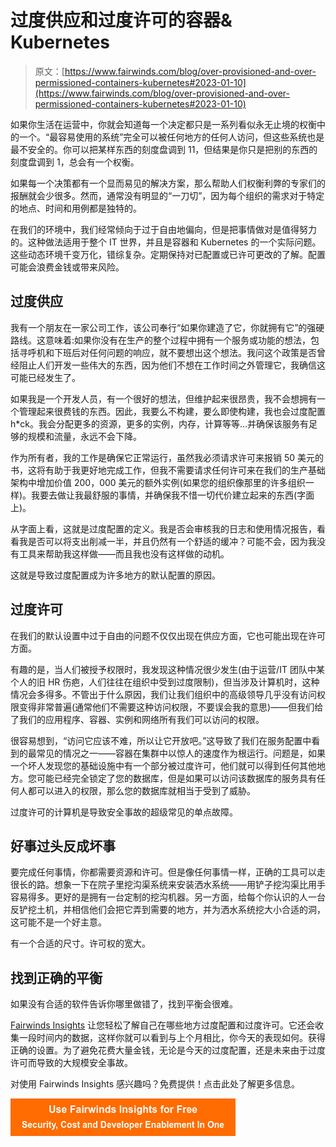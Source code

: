 # 过度供应和过度许可的容器& Kubernetes

> 原文：[https://www.fairwinds.com/blog/over-provisioned-and-over-permissioned-containers-kubernetes#2023-01-10](https://www.fairwinds.com/blog/over-provisioned-and-over-permissioned-containers-kubernetes#2023-01-10)

 如果你生活在运营中，你就会知道每一个决定都只是一系列看似永无止境的权衡中的一个。“最容易使用的系统”完全可以被任何地方的任何人访问，但这些系统也是最不安全的。你可以把某样东西的刻度盘调到 11，但结果是你只是把别的东西的刻度盘调到 1，总会有一个权衡。

如果每一个决策都有一个显而易见的解决方案，那么帮助人们权衡利弊的专家们的报酬就会少很多。然而，通常没有明显的“一刀切”，因为每个组织的需求对于特定的地点、时间和用例都是独特的。

在我们的环境中，我们经常倾向于过于自由地偏向，但是把事情做对是值得努力的。这种做法适用于整个 IT 世界，并且是容器和 Kubernetes 的一个实际问题。这些动态环境千变万化，错综复杂。定期保持对已配置或已许可更改的了解。配置可能会浪费金钱或带来风险。

## 过度供应

我有一个朋友在一家公司工作，该公司奉行“如果你建造了它，你就拥有它”的强硬路线。这意味着:如果你没有在生产的整个过程中拥有一个服务或功能的想法，包括寻呼机和下班后对任何问题的响应，就不要想出这个想法。我问这个政策是否曾经阻止人们开发一些伟大的东西，因为他们不想在工作时间之外管理它，我确信这可能已经发生了。

如果我是一个开发人员，有一个很好的想法，但维护起来很昂贵，我不会想拥有一个管理起来很费钱的东西。因此，我要么不构建，要么即使构建，我也会过度配置 h*ck。我会分配更多的资源，更多的实例，内存，计算等等...并确保该服务有足够的规模和流量，永远不会下降。

作为所有者，我的工作是确保它正常运行，虽然我必须请求许可来报销 50 美元的书，这将有助于我更好地完成工作，但我不需要请求任何许可来在我们的生产基础架构中增加价值 200，000 美元的额外实例(如果您的组织像那里的许多组织一样)。我要去做让我最舒服的事情，并确保我不惜一切代价建立起来的东西(字面上)。

从字面上看，这就是过度配置的定义。我是否会审核我的日志和使用情况报告，看看我是否可以将支出削减一半，并且仍然有一个舒适的缓冲？可能不会，因为我没有工具来帮助我这样做——而且我也没有这样做的动机。

这就是导致过度配置成为许多地方的默认配置的原因。

## 过度许可

在我们的默认设置中过于自由的问题不仅仅出现在供应方面，它也可能出现在许可方面。

有趣的是，当人们被授予权限时，我发现这种情况很少发生(由于运营/IT 团队中某个人的旧 HR 伤疤，人们往往在组织中受到过度限制)，但当涉及计算机时，这种情况会多得多。不管出于什么原因，我们让我们组织中的高级领导几乎没有访问权限变得非常普遍(通常他们不需要这种访问权限，不要误会我的意思)——但我们给了我们的应用程序、容器、实例和网络所有我们可以访问的权限。

很容易想到，“访问它应该不难，所以让它开放吧。”这导致了我们在服务配置中看到的最常见的情况之一——容器在集群中以惊人的速度作为根运行。问题是，如果一个坏人发现您的基础设施中有一个部分被过度许可，他们就可以得到任何其他地方。您可能已经完全锁定了您的数据库，但是如果可以访问该数据库的服务具有任何人都可以进入的权限，那么您的数据库就相当于受到了威胁。

过度许可的计算机是导致安全事故的超级常见的单点故障。

## 好事过头反成坏事

要完成任何事情，你都需要资源和许可。但是像任何事情一样，正确的工具可以走很长的路。想象一下在院子里挖沟渠系统来安装洒水系统——用铲子挖沟渠比用手容易得多。更好的是拥有一台定制的挖沟机器。另一方面，给每个你认识的人一台反铲挖土机，并相信他们会把它弄到需要的地方，并为洒水系统挖大小合适的洞，这可能不是一个好主意。

有一个合适的尺寸。许可权的宽大。

## 找到正确的平衡

如果没有合适的软件告诉你哪里做错了，找到平衡会很难。

[Fairwinds Insights](/insights) 让您轻松了解自己在哪些地方过度配置和过度许可。它还会收集一段时间内的数据，这样你就可以看到与上个月相比，你今天的表现如何。获得正确的设置。为了避免花费大量金钱，无论是今天的过度配置，还是未来由于过度许可而导致的大规模安全事故。

对使用 Fairwinds Insights 感兴趣吗？免费提供！点击此处了解更多信息。

[![Use Fairwinds Insights for Free Security, Cost and Developer Enablement In One](img/7c86296320eb01b215d8e2755e9c5b9d.png)](https://cta-redirect.hubspot.com/cta/redirect/2184645/34aa4987-a1f9-438a-a145-d7d82d5c479a)